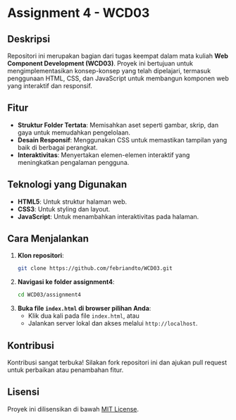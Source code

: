 # Assignment 4 - WCD03

## Deskripsi

Repositori ini merupakan bagian dari tugas keempat dalam mata kuliah **Web Component Development (WCD03)**. Proyek ini bertujuan untuk mengimplementasikan konsep-konsep yang telah dipelajari, termasuk penggunaan HTML, CSS, dan JavaScript untuk membangun komponen web yang interaktif dan responsif.

## Fitur

- **Struktur Folder Tertata**: Memisahkan aset seperti gambar, skrip, dan gaya untuk memudahkan pengelolaan.
- **Desain Responsif**: Menggunakan CSS untuk memastikan tampilan yang baik di berbagai perangkat.
- **Interaktivitas**: Menyertakan elemen-elemen interaktif yang meningkatkan pengalaman pengguna.

## Teknologi yang Digunakan

- **HTML5**: Untuk struktur halaman web.
- **CSS3**: Untuk styling dan layout.
- **JavaScript**: Untuk menambahkan interaktivitas pada halaman.

## Cara Menjalankan

1. **Klon repositori**:
   ```bash
   git clone https://github.com/febriandto/WCD03.git
   ```
2. **Navigasi ke folder assignment4**:
   ```bash
   cd WCD03/assignment4
   ```
3. **Buka file `index.html` di browser pilihan Anda**:
   - Klik dua kali pada file `index.html`, atau
   - Jalankan server lokal dan akses melalui `http://localhost`.

## Kontribusi

Kontribusi sangat terbuka! Silakan fork repositori ini dan ajukan pull request untuk perbaikan atau penambahan fitur.

## Lisensi

Proyek ini dilisensikan di bawah [MIT License](LICENSE).
